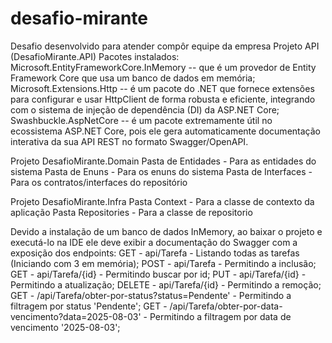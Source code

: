 # desafio-mirante
Desafio desenvolvido para atender compôr equipe da empresa
Projeto API (DesafioMirante.API)
  Pacotes instalados:
    Microsoft.EntityFrameworkCore.InMemory -- que é um provedor de Entity Framework Core que usa um banco de dados em memória;
    Microsoft.Extensions.Http -- é um pacote do .NET que fornece extensões para configurar e usar HttpClient de forma robusta e eficiente, integrando com o sistema de injeção de dependência (DI) da ASP.NET Core;
    Swashbuckle.AspNetCore -- é um pacote extremamente útil no ecossistema ASP.NET Core, pois ele gera automaticamente documentação interativa da sua API REST no formato Swagger/OpenAPI.

Projeto DesafioMirante.Domain
  Pasta de Entidades - Para as entidades do sistema
  Pasta de Enuns - Para os enuns do sistema
  Pasta de Interfaces - Para os contratos/interfaces do repositório

Projeto DesafioMirante.Infra
  Pasta Context - Para a classe de contexto da aplicação
  Pasta Repositories - Para a classe de repositorio

Devido a instalação de um banco de dados InMemory, ao baixar o projeto e executá-lo na IDE ele deve exibir a documentação do Swagger com a exposição dos endpoints:
  GET - api/Tarefa - Listando todas as tarefas (Iniciando com 3 em memória);
  POST - api/Tarefa - Permitindo a inclusão;
  GET - api/Tarefa/{id} - Permitindo buscar por id;
  PUT - api/Tarefa/{id} - Permitindo a atualização;
  DELETE - api/Tarefa/{id} - Permitindo a remoção;
  GET - /api/Tarefa/obter-por-status?status=Pendente' - Permitindo a filtragem por status 'Pendente';
  GET - /api/Tarefa/obter-por-data-vencimento?data=2025-08-03' - Permitindo a filtragem por data de vencimento '2025-08-03';
